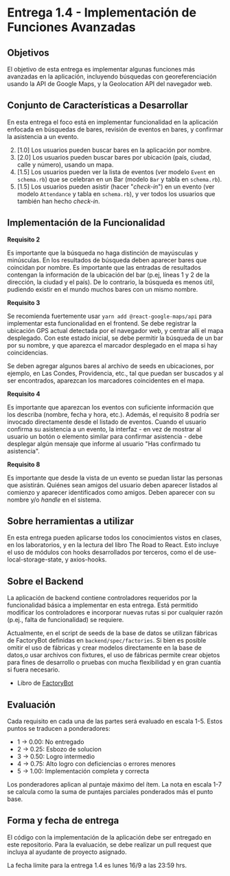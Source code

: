 # Entrega 1.4 - Implementación de Funciones Avanzadas

## Objetivos

El objetivo de esta entrega es implementar algunas funciones más avanzadas en la aplicación, incluyendo búsquedas con georeferenciación usando la API de Google Maps, y la Geolocation API del navegador web.

## Conjunto de Características a Desarrollar

En esta entrega el foco está en implementar funcionalidad en la aplicación enfocada en búsquedas de bares, revisión de eventos en bares, y confirmar la asistencia a un evento.

2. [1.0] Los usuarios pueden buscar bares en la aplicación por nombre.
3. [2.0] Los usuarios pueden buscar bares por ubicación (país, ciudad, calle y número), usando un mapa.
4. [1.5] Los usuarios pueden ver la lista de eventos (ver modelo `Event` en `schema.rb`) que se celebran en un Bar (modelo `Bar` y tabla en `schema.rb`).
8. [1.5] Los usuarios pueden asistir (hacer "_check-in_") en un evento (ver modelo `Attendance` y tabla en `schema.rb`), y ver todos los usuarios que también han hecho _check-in_.

## Implementación de la Funcionalidad

**Requisito 2**

Es importante que la búsqueda no haga distinción de mayúsculas y minúsculas. En los resultados de búsqueda deben aparecer bares que coincidan por nombre. Es importante que las entradas de resultados contengan la información de la ubicación del bar (p.ej, líneas 1 y 2 de la dirección, la ciudad y el país). De lo contrario, la búsqueda es menos útil, pudiendo existir en el mundo muchos bares con un mismo nombre.

**Requisito 3**

Se recomienda fuertemente usar `yarn add @react-google-maps/api` para implementar esta funcionalidad en el frontend. Se debe registrar la ubicación GPS actual detectada por el navegador web, y centrar allí el mapa desplegado. Con este estado inicial, se debe permitir la búsqueda de un bar por su nombre, y que aparezca el marcador desplegado en el mapa si hay coincidencias.

Se deben agregar algunos bares al archivo de seeds en ubicaciones, por ejemplo, en Las Condes, Providencia, etc., tal que puedan ser buscados y al ser encontrados, aparezcan los marcadores coincidentes en el mapa. 

**Requisito 4**

Es importante que aparezcan los eventos con suficiente información que los describa (nombre, fecha y hora, etc.). Además, el requisito 8 podría ser invocado directamente desde el listado de eventos. Cuando el usuario confirma su asistencia a un evento, la interfaz - en vez de mostrar al usuario un botón o elemento similar para confirmar asistencia - debe desplegar algún mensaje que informe al usuario "Has confirmado tu asistencia".

**Requisito 8**


Es importante que desde la vista de un evento se puedan listar las personas que asistirán. Quiénes sean amigos del usuario deben aparecer listados al comienzo y aparecer identificados como amigos. Deben aparecer con su nombre y/o _handle_ en el sistema. 


## Sobre herramientas a utilizar

En esta entrega pueden aplicarse todos los conocimientos vistos en clases, en los laboratorios, y en la lectura del libro The Road to React. Esto incluye el uso de módulos con hooks desarrollados por terceros, como el de use-local-storage-state, y axios-hooks.

## Sobre el Backend

La aplicación de backend contiene controladores requeridos por la funcionalidad básica a implementar en esta entrega. Está permitido modificar los controladores e incorporar nuevas rutas si por cualquier razón (p.ej., falta de funcionalidad) se requiere.

Actualmente, en el script de seeds de la base de datos se utilizan fábricas de FactoryBot definidas en `backend/spec/factories`. Si bien es posible omitir el uso de fábricas y crear modelos directamente en la base de datos,o usar archivos con fixtures, el uso de fábricas permite crear objetos para fines de desarrollo o pruebas con mucha flexibilidad y en gran cuantía si fuera necesario.

* Libro de [FactoryBot](https://thoughtbot.github.io/factory_bot/intro.html)

## Evaluación

Cada requisito en cada una de las partes será evaluado en escala 1-5. Estos puntos se traducen a ponderadores:

* 1 -> 0.00: No entregado
* 2 -> 0.25: Esbozo de solucion
* 3 -> 0.50: Logro intermedio
* 4 -> 0.75: Alto logro con deficiencias o errores menores
* 5 -> 1.00: Implementación completa y correcta

Los ponderadores aplican al puntaje máximo del ítem. La nota en escala 1-7 se calcula como la suma de puntajes parciales ponderados más el punto base.

## Forma y fecha de entrega

El código con la implementación de la aplicación debe ser entregado en este repositorio. Para la evaluación, se debe realizar un pull request que incluya al ayudante de proyecto asignado.

La fecha límite para la entrega 1.4 es lunes 16/9 a las 23:59 hrs.

